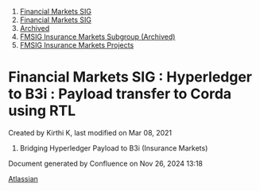 1. [Financial Markets SIG](index.html)
2. [Financial Markets SIG](Financial-Markets-SIG_20545549.html)
3. [Archived](Archived_20558304.html)
4. [FMSIG Insurance Markets Subgroup (Archived)](20545637.html)
5. [FMSIG Insurance Markets Projects](FMSIG-Insurance-Markets-Projects_20545648.html)

# Financial Markets SIG : Hyperledger to B3i : Payload transfer to Corda using RTL

Created by Kirthi K, last modified on Mar 08, 2021

1. Bridging Hyperledger Payload to B3i (Insurance Markets)

Document generated by Confluence on Nov 26, 2024 13:18

[Atlassian](http://www.atlassian.com/)

